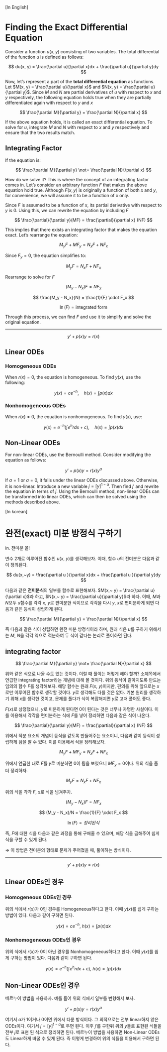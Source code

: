 [In English]
# Finding the Exact Differential Equation

Consider a function $u(x, y)$ consisting of two variables. The total differential of the function $u$ is defined as follows:

$$
du(x, y) = \frac{\partial u}{\partial x}dx + \frac{\partial u}{\partial y}dy
$$

Now, let’s represent a part of the **total differential equation** as functions. Let $M(x, y) = \frac{\partial u}{\partial x}$ and $N(x, y) = \frac{\partial u}{\partial y}$. Since $M$ and $N$ are partial derivatives of $u$ with respect to $x$ and $y$ respectively, the following equation holds true when they are partially differentiated again with respect to $y$ and $x$

$$
\frac{\partial M}{\partial y} = \frac{\partial N}{\partial x}
$$

If the above equation holds, it is called an exact differential equation. To solve for $u$, integrate $M$ and $N$ with respect to $x$ and $y$ respectively and ensure that the two results match.

## Integrating Factor

If the equation is:

$$
\frac{\partial M}{\partial y} \not= \frac{\partial N}{\partial x}
$$

How do we solve it? This is where the concept of an integrating factor comes in. Let’s consider an arbitrary function $F$ that makes the above equation hold true. Although $F(x, y)$ is originally a function of both $x$ and $y$, for convenience, we will assume it to be a function of $x$ only. 

Since $F$ is assumed to be a function of $x$, its partial derivative with respect to $y$ is 0. Using this, we can rewrite the equation by including $F$

$$
\frac{\partial}{\partial y}(MF) = \frac{\partial}{\partial x} (NF)
$$

This implies that there exists an integrating factor that makes the equation exact. Let’s rearrange the equation:

$$
M_y F + MF_y = N_x F + NF_x
$$

Since $F_y = 0$, the equation simplifies to:

$$
M_y F = N_x F + NF_x
$$

Rearrange to solve for $F$

$$
(M_y - N_x) F = NF_x 
$$

$$
\frac{M_y - N_x}{N} = \frac{1}{F} \cdot F_x
$$

$$
\ln(F) = \text{integrated form}
$$

Through this process, we can find $F$ and use it to simplify and solve the original equation.

---

$$
y' + p(x) y = r(x) 
$$

## Linear ODEs

### Homogeneous ODEs

When $r(x) = 0$, the equation is homogeneous. To find $y(x)$, use the following:

$$
y(x) = ce^{ - h}, \quad h(x) = \int p(x) dx
$$

### Nonhomogeneous ODEs

When $r(x) \neq 0$, the equation is nonhomogeneous. To find $y(x)$, use:

$$
y(x) = e^{-h} \left( \int e^{h}r dx + c \right) , \quad h(x) = \int p(x) dx
$$

## Non-Linear ODEs

For non-linear ODEs, use the Bernoulli method. Consider modifying the equation as follows:

$$
y' + p(x) y = r(x) y^a
$$

If $a = 1$ or $a = 0$, it falls under the linear ODEs discussed above. Otherwise, it is non-linear. Introduce a new variable $j = [y]^{1-a}$. Then find $j'$ and rewrite the equation in terms of $j$. Using the Bernoulli method, non-linear ODEs can be transformed into linear ODEs, which can then be solved using the methods described above.


[In korean]
# 완전(exact) 미분 방정식 구하기

in. 전미분 꼴! 

변수 2개로 이루어진 함수인 $u(x,~y)$를 생각해보자. 이때, 함수 $u$의 전미분은 다음과 같이 정의된다. 

$$
du(x,~y) = \frac{\partial u }{\partial x}dx + \frac{\partial u }{\partial y}dy
$$

다음과 같은 **전미분식**의 일부를 함수로 표현해보자. $M(x,~ y) = \frac{\partial u}{\partial x}$라 하고,  $N(x,~ y) = \frac{\partial u}{\partial y}$라 하자. 이때, $M$과 $N$모두 $u$함수를 각각 $x,~y$로 편미분한 식이므로 각각을 다시 $y, ~x$로 편미분하게 되면 다음과 같은 등식이 성립하게 된다. 

$$
\frac{\partial M}{\partial y} = \frac{\partial N}{\partial x}
$$

즉 다음과 같은 식이 성립하면 완전 미분 방정식이라 하며, 원래 식은 $u$를 구하기 위해서는 $M, ~N$을 각각 역으로 적분하여 두 식이 같다는 논리로 풀이하면 된다. 

## integrating factor

$$
\frac{\partial M}{\partial y} \not= \frac{\partial N}{\partial x}
$$

위와 같은 식으로 나올 수도 있는 것이다. 이럴 때 풀이는 어떻게 해야 할까? 소제목에서 언급한 integrating factor라는 개념에 대해 볼 것이다. 위의 등식이 같아지도록 만드는 임의의 함수 $F$를 생각해보자. 해당 함수는 원래 $F(x,~y)$이지만, 편의를 위해 앞으로는 $x$로만 이루어진 함수로 생각할 것이다. $y$로 생각해도 다를 것은 없다. 기본 원리를 생각하기 위해 $x$를 생각한 것이고, 문제를 풀다가 식이 복잡해지면 $y$로 고쳐 풀어도 좋다. 

$F(x)$로 상정했으니, $y$로 미분하게 된다면 $0$이 된다는 것은 너무나 자명한 사실이다. 이를 이용해서 각각을 편미분하는 식에 $F$를 넣어 정리하면 다음과 같은 식이 나온다.

$$
\frac{\partial}{\partial y}(MF) = \frac{\partial}{\partial x} (NF)
$$

위에서 적분 요소의 개념이 등식을 같도록 만들어주는 요소이니, 다음과 같이 등식이 성립하게 됨을 알 수 있다. 이를 이용해서 식을 정리해보자. 

$$
M_y F + MF_y = N_x F + NF_x
$$

위에서 언급한 대로 $F$를 $y$로 미분하면 $0$이 됨을 보였으니 $MF_y = 0$이다. 위의 식을 좀 더 정리하자.

$$
M_y F = N_x F + NF_x
$$

위의 식을 각각 $F, ~x$로 식을 넘겨주자.

$$
(M_y-N_x) F = NF_x 
$$

$$
(M_y - N_x)/N = \frac{1}{F} \cdot F_x
$$

$$
\ln(F) = 정리된 식
$$

즉, $F$에 대한 식을 다음과 같은 과정을 통해 구해줄 수 있으며, 해당 식을 곱해주어 쉽게 식을 구할 수 있게 된다.

⇒ 이 방법은 전미분의 형태로 문제가 주어졌을 때, 풀이하는 방식이다. 

---

$$
y' + p(x) y = r(x) 
$$

## Linear ODEs인 경우
### Homogeneous ODEs인 경우

위의 식에서 $r(x)$가 $0$인 경우를 Homogeneous하다고 한다. 이때 $y(x)$를 쉽게 구하는 방법이 있다. 다음과 같이 구하면 된다.

$$
y(x) = ce^{ - h}, ~ h(x) = \int p(x) dx
$$

### Nonhomogeneous ODEs인 경우

위의 식에서 $r(x)$가 $0$이 아닌 경우를 Nonhomogeneous하다고 한다. 이때 $y(x)$를 쉽게 구하는 방법이 있다. 다음과 같이 구하면 된다. 

$$
y(x) = e^{-h} \left( \int e^{h}r dx + c \right) , ~h(x) = \int p(x) dx
$$

## Non-Linear ODEs인 경우

베르누이 방법을 사용하자. 예를 들어 위의 식에서 일부를 변형해서 보자. 

$$
y' + p(x) y = r(x) y^a
$$

여기서 $a$가 $1$이거나 $0$이면 위에서 다룬 방식이다. 그 외적으로는 전부 linear하지 않은 ODEs이다. 여기서 $j = [y]^{1-a}$로 두면 된다. 이후 $j'$를 구한뒤 위의 $y$들로 표현된 식들을 전부 $j$로 표현 된 식으로 정리하면 된다. 베르누이 방법을 사용하면 Non-Linear ODEs도 Linear하게 바꿀 수 있게 된다. 즉 이렇게 변경하여 위의 식들을 이용해서 구하면 된다.

